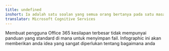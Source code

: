 ```yaml
---
title: undefined
inshort: Ia adalah satu soalan yang semua orang bertanya pada satu masa nanti. Sekiranya saya menggunakan SharePoint atau OneDrive untuk perniagaan
translator: Microsoft Cognitive Services
---
```



Membuat pengguna Office 365 kesilapan terbesar tidak mempunyai panduan yang standard di mana untuk menyimpan fail. Infographic ini akan memberikan anda idea yang sangat diperlukan tentang bagaimana anda 


